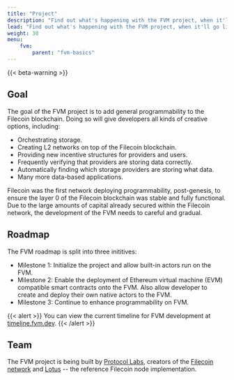 ```yaml
---
title: "Project"
description: "Find out what's happening with the FVM project, when it'll go live, and what the team roadmap looks like."
lead: "Find out what's happening with the FVM project, when it'll go live, and what the team roadmap looks like."
weight: 30
menu:
    fvm:
        parent: "fvm-basics"
---
```


{{< beta-warning >}}

## Goal

The goal of the FVM project is to add general programmability to the Filecoin blockchain. Doing so will give developers all kinds of creative options, including:

- Orchestrating storage.
- Creating L2 networks on top of the Filecoin blockchain.
- Providing new incentive structures for providers and users.
- Frequently verifying that providers are storing data correctly.
- Automatically finding which storage providers are storing what data.
- Many more data-based applications.

Filecoin was the first network deploying programmability, post-genesis, to ensure the layer 0 of the Filecoin blockchain was stable and fully functional. Due to the large amounts of capital already secured within the Filecoin network, the development of the FVM needs to careful and gradual.

## Roadmap

The FVM roadmap is split into three inititives:

- Milestone 1: Initialize the project and allow built-in actors run on the FVM.
- Milestone 2: Enable the deployment of Ethereum virtual machine (EVM) compatible smart contracts onto the FVM. Also allow developer to create and deploy their own native actors to the FVM.
- Milestone 3: Continue to enhance programmability on FVM.

{{< alert >}}
You can view the current timeline for FVM development at [timeline.fvm.dev](https://timeline.fvm.dev/).
{{< /alert >}}

## Team

The FVM project is being built by [Protocol Labs](https://protocol.ai), creators of the [Filecoin network](https://filecoin.io) and [Lotus](https://lotus.filecoin.io) -- the reference Filecoin node implementation.
